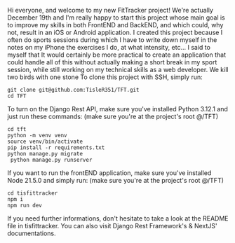 Hi everyone, and welcome to my new FitTracker project!
We're actually December 19th and I'm really happy to start this project whose main goal is to improve my skills in both FrontEND and BackEND, and which could, why not, result in an iOS or Android application.
I created this project because I often do sports sessions during which I have to write down myself in the notes on my iPhone the exercises I do, at what intensity, etc... 
I said to myself that It would certainly be more practical to create an application that could handle all of this without actually making a short break in my sport session, while still working on my technical skills as a web developer. 
We kill two birds with one stone
To clone this project with SSH, simply run: 
```console
git clone git@github.com:TisleR351/TFT.git
cd TFT
```
To turn on the Django Rest API, make sure you've installed Python 3.12.1 and just run these commands:
(make sure you're at the project's root @/TFT)
```console
cd tft
python -m venv venv
source venv/bin/activate
pip install -r requirements.txt
python manage.py migrate
 python manage.py runserver
```

If you want to run the frontEND application, make sure you've installed Node 21.5.0 and simply run:
(make sure you're at the project's root @/TFT)
```console
cd tisfittracker
npm i
npm run dev
```

If you need further informations, don't hesitate to take a look at the README file in tisfittracker.
You can also visit Django Rest Framework's & NextJS' documentations.
